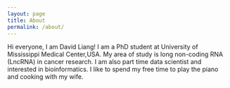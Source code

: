 ```yaml
---
layout: page
title: About
permalink: /about/
---
```


Hi everyone, I am David Liang! I am a PhD student at University of Mississippi Medical Center,USA. My area of study is long non-coding RNA (LncRNA) in cancer research. I am also part time data scientist and interested in bioinformatics. I like to spend my
free time to play the piano and cooking with my wife. 